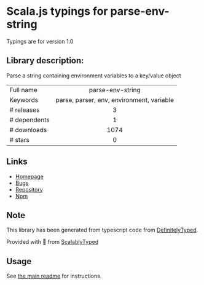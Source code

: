 
# Scala.js typings for parse-env-string

Typings are for version 1.0

## Library description:
Parse a string containing environment variables to a key/value object

|                    |                 |
| ------------------ | :-------------: |
| Full name          | parse-env-string |
| Keywords           | parse, parser, env, environment, variable |
| # releases         | 3 |
| # dependents       | 1 |
| # downloads        | 1074 |
| # stars            | 0 |

## Links
- [Homepage](https://github.com/watson/parse-env-string#readme)
- [Bugs](https://github.com/watson/parse-env-string/issues)
- [Repository](https://github.com/watson/parse-env-string)
- [Npm](https://www.npmjs.com/package/parse-env-string)
    


## Note
This library has been generated from typescript code from [DefinitelyTyped](https://definitelytyped.org).

Provided with :purple_heart: from [ScalablyTyped](https://github.com/oyvindberg/ScalablyTyped)

## Usage
See [the main readme](../../readme.md) for instructions.


